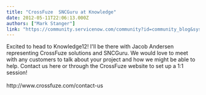 ```yaml
---
title: "CrossFuze  SNCGuru at Knowledge"
date: 2012-05-11T22:06:13.000Z
authors: ["Mark Stanger"]
link: "https://community.servicenow.com/community?id=community_blog&sys_id=d47dae29dbd0dbc01dcaf3231f96191c"
---
```

<p>Excited to head to Knowledge12! I'll be there with Jacob Andersen representing CrossFuze solutions and SNCGuru. We would love to meet with any customers to talk about your project and how we might be able to help. Contact us here or through the CrossFuze website to set up a 1:1 session! <br /><br />http://www.crossfuze.com/contact-us</p>